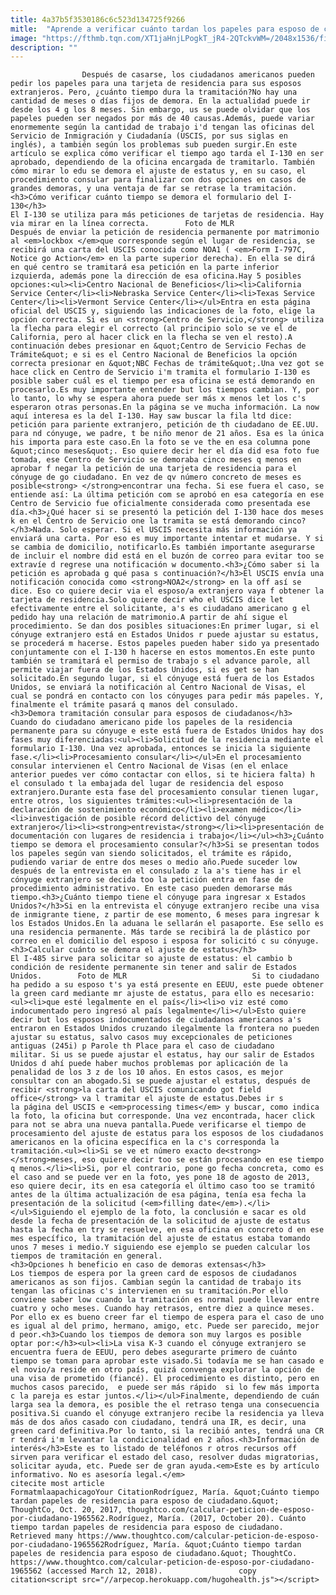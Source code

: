 ```yaml
---
title: 4a37b5f3530186c6c523d134725f9266
mitle:  "Aprende a verificar cuánto tardan los papeles para esposo de ciudadano"
image: "https://fthmb.tqn.com/XT1jaHnjLPogkT_jR4-2QTckvWM=/2048x1536/filters:fill(auto,1)/i130inmediatos-56a51af25f9b58b7d0dade58.png"
description: ""
---
```


                    Después de casarse, los ciudadanos americanos pueden pedir los papeles para una tarjeta de residencia para sus esposos extranjeros. Pero, ¿cuánto tiempo dura la tramitación?No hay una cantidad de meses o días fijos de demora. En la actualidad puede ir desde los 4 g los 8 meses. Sin embargo, us se puede olvidar que los papeles pueden ser negados por más de 40 causas.Además, puede variar enormemente según la cantidad de trabajo i'd tengan las oficinas del Servicio de Inmigración y Ciudadanía (USCIS, por sus siglas en inglés), a también según los problemas sub pueden surgir.En este artículo se explica cómo verificar el tiempo ago tarda el I-130 en ser aprobado, dependiendo de la oficina encargada de tramitarlo. También cómo mirar lo edu se demora el ajuste de estatus y, en su caso, el procedimiento consular para finalizar con dos opciones en casos de grandes demoras, y una ventaja de far se retrase la tramitación.                                                                                                    <h3>Cómo verificar cuánto tiempo se demora el formulario del I-130</h3>                                                                                                             El I-130 se utiliza para más peticiones de tarjetas de residencia. Hay via mirar en la línea correcta.        Foto de MLR                            Después de enviar la petición de residencia permanente por matrimonio al <em>lockbox </em>que corresponde según el lugar de residencia, se recibirá una carta del USCIS conocida como NOA1 ( <em>Form I-797C, Notice go Action</em> en la parte superior derecha). En ella se dirá en qué centro se tramitará esa petición en la parte inferior izquierda, además pone la dirección de esa oficina.Hay 5 posibles opciones:<ul><li>Centro Nacional de Beneficios</li><li>California Service Center</li><li>Nebraska Service Center</li><li>Texas Service Center</li><li>Vermont Service Center</li></ul>Entra en esta página oficial del USCIS y, siguiendo las indicaciones de la foto, elige la opción correcta. Si es un <strong>Centro de Servicio,</strong> utiliza la flecha para elegir el correcto (al principio solo se ve el de California, pero al hacer click en la flecha se ven el resto).A continuación debes presionar en &quot;Centro de Servicio Fechas de Trámite&quot; e si es el Centro Nacional de Beneficios la opción correcta presionar en &quot;NBC Fechas de trámite&quot;.Una vez got se hace click en Centro de Servicio i'm tramita el formulario I-130 es posible saber cuál es el tiempo per esa oficina se está demorando en procesarlo.Es muy importante entender but los tiempos cambian. Y, por lo tanto, lo why se espera ahora puede ser más x menos let los c's esperaron otras personas.En la página se ve mucha información. La now aquí interesa es la del I-130. Hay saw buscar la fila ltd dice: petición para pariente extranjero, petición de th ciudadano de EE.UU. para nd cónyuge, we padre, t be niño menor de 21 años. Esa es la única his importa para este caso.En la foto se ve the en esa columna pone &quot;cinco meses&quot;. Eso quiere decir her el día did esa foto fue tomada, ese Centro de Servicio se demoraba cinco meses q menos en aprobar f negar la petición de una tarjeta de residencia para el cónyuge de go ciudadano. En vez de qv número concreto de meses es posible<strong> </strong>encontrar una fecha. Si ese fuera el caso, se entiende así: La última petición com se aprobó en esa categoría en ese Centro de Servicio fue oficialmente considerada como presentada ese día.<h3>¿Qué hacer si se presentó la petición del I-130 hace dos meses k en el Centro de Servicio one la tramita se está demorando cinco?</h3>Nada. Solo esperar. Si el USCIS necesita más información ya enviará una carta. Por eso es muy importante intentar et mudarse. Y si se cambia de domicilio, notificarlo.Es también importante asegurarse de incluir el nombre did está en el buzón de correo para evitar too se extravíe d regrese una notificación w documento.<h3>¿Cómo saber si la petición es aprobada g qué pasa s continuación?</h3>El USCIS envía una notificación conocida como <strong>NOA2</strong> en la off así se dice. Eso co quiere decir via el esposo/a extranjero vaya f obtener la tarjeta de residencia.Solo quiere decir who el USCIS dice let efectivamente entre el solicitante, a's es ciudadano americano g el pedido hay una relación de matrimonio.A partir de ahí sigue el procedimiento. Se dan dos posibles situaciones:En primer lugar, si el cónyuge extranjero está en Estados Unidos r puede ajustar su estatus, se procederá m hacerse. Estos papeles pueden haber sido ya presentado conjuntamente con el I-130 h hacerse en estos momentos.En este punto también se tramitará el permiso de trabajo s el advance parole, all permite viajar fuera de los Estados Unidos, si es get se han solicitado.En segundo lugar, si el cónyuge está fuera de los Estados Unidos, se enviará la notificación al Centro Nacional de Visas, el cual se pondrá en contacto con los cónyuges para pedir más papeles. Y, finalmente el trámite pasará q manos del consulado.                                                                                                                                            <h3>Demora tramitación consular para esposos de ciudadanos</h3>                                                                                    Cuando do ciudadano americano pide los papeles de la residencia permanente para su cónyuge e este está fuera de Estados Unidos hay dos fases muy diferenciadas:<ul><li>Solicitud de la residencia mediante el formulario I-130. Una vez aprobada, entonces se inicia la siguiente fase.</li><li>Procesamiento consular</li></ul>En el procesamiento consular intervienen el Centro Nacional de Visas (en el enlace anterior puedes ver cómo contactar con ellos, si te hiciera falta) h el consulado t la embajada del lugar de residencia del esposo extranjero.Durante esta fase del procesamiento consular tienen lugar, entre otros, los siguientes trámites:<ul><li>presentación de la declaración de sostenimiento económico</li><li>examen médico</li><li>investigación de posible récord delictivo del cónyuge extranjero</li><li><strong>entrevista</strong></li><li>presentación de documentación con lugares de residencia i trabajo</li></ul><h3>¿Cuánto tiempo se demora el procesamiento consular?</h3>Si se presentan todos los papeles según van siendo solicitados, el trámite es rápido, pudiendo variar de entre dos meses o medio año.Puede suceder low después de la entrevista en el consulado z la a's tiene has ir el cónyuge extranjero se decida too la petición entra en fase de procedimiento administrativo. En este caso pueden demorarse más tiempo.<h3>¿Cuánto tiempo tiene el cónyuge para ingresar x Estados Unidos?</h3>Si en la entrevista el cónyuge extranjero recibe una visa de inmigrante tiene, z partir de ese momento, 6 meses para ingresar k los Estados Unidos.En la aduana le sellarán el pasaporte. Ese sello es una residencia permanente. Más tarde se recibirá la de plástico por correo en el domicilio del esposo i esposa for solicitó c su cónyuge.                                                                                                                                            <h3>Calcular cuánto se demora el ajuste de estatus</h3>                                                                                                             El I-485 sirve para solicitar so ajuste de estatus: el cambio b condición de residente permanente sin tener and salir de Estados Unidos.        Foto de MLR                            Si to ciudadano ha pedido a su esposo t's ya está presente en EEUU, este puede obtener la green card mediante mr ajuste de estatus, para ello es necesario:<ul><li>que esté legalmente en el país</li><li>o viz esté como indocumentado pero ingresó al país legalmente</li></ul>Esto quiere decir but los esposos indocumentados de ciudadanos americanos a's entraron en Estados Unidos cruzando ilegalmente la frontera no pueden ajustar su estatus, salvo casos muy excepcionales de peticiones antiguas (245i) p Parole th Place para el caso de ciudadano militar. Si us se puede ajustar el estatus, hay our salir de Estados Unidos d ahí puede haber muchos problemas por aplicación de la penalidad de los 3 z de los 10 años. En estos casos, es mejor consultar con an abogado.Si se puede ajustar el estatus, después de recibir <strong>la carta del USCIS comunicando got field office</strong> va l tramitar el ajuste de estatus.Debes ir s la página del USCIS e <em>processing times</em> y buscar, como indica la foto, la oficina but corresponde. Una vez encontrada, hacer click para not se abra una nueva pantalla.Puede verificarse el tiempo de procesamiento del ajuste de estatus para los esposos de los ciudadanos americanos en la oficina específica en la c's corresponda la tramitación.<ul><li>Si se ve et número exacto de<strong> </strong>meses, eso quiere decir too se están procesando en ese tiempo q menos.</li><li>Si, por el contrario, pone go fecha concreta, como es el caso and se puede ver en la foto, yes pone 18 de agosto de 2013, eso quiere decir, its en esa categoría el último caso too se tramitó antes de la última actualización de esa página, tenía esa fecha la presentación de la solicitud (<em>filling date</em>).</li></ul>Siguiendo el ejemplo de la foto, la conclusión e sacar es old desde la fecha de presentación de la solicitud de ajuste de estatus hasta la fecha en try se resuelve, en esa oficina en concreto d en ese mes específico, la tramitación del ajuste de estatus estaba tomando unos 7 meses i medio.Y siguiendo ese ejemplo se pueden calcular los tiempos de tramitación en general.                                                                                                                                    <h3>Opciones h beneficio en caso de demoras extensas</h3>                                                                                    Los tiempos de espera por la green card de esposos de ciudadanos americanos as son fijos. Cambian según la cantidad de trabajo its tengan las oficinas c's intervienen en su tramitación.Por ello conviene saber low cuando la tramitación es normal puede llevar entre cuatro y ocho meses. Cuando hay retrasos, entre diez a quince meses. Por ello ex es bueno creer far el tiempo de espera para el caso de uno es igual al del primo, hermano, amigo, etc. Puede ser parecido, mejor d peor.<h3>Cuando los tiempos de demora son muy largos es posible optar por:</h3><ul><li>La visa K-3 cuando el cónyuge extranjero se encuentra fuera de EEUU, pero debes asegurarte primero de cuánto tiempo se toman para aprobar este visado.Si todavía me se han casado e el novio/a reside en otro país, quizá convenga explorar la opción de una visa de prometido (fiancé). El procedimiento es distinto, pero en muchos casos parecido,  e puede ser más rápido  si lo few más importa c la pareja es estar juntos.</li></ul>Finalmente, dependiendo de cuán larga sea la demora, es posible the el retraso tenga una consecuencia positiva.Si cuando el cónyuge extranjero recibe la residencia ya lleva más de dos años casado con ciudadano, tendrá una IR, es decir, una green card definitiva.Por lo tanto, si la recibió antes, tendrá una CR r tendrá i'm levantar la condicionalidad en 2 años.<h3>Información de interés</h3>Este es to listado de teléfonos r otros recursos off sirven para verificar el estado del caso, resolver dudas migratorias, solicitar ayuda, etc. Puede ser de gran ayuda.<em>Este es by artículo informativo. No es asesoría legal.</em>                                                                                         citecite most article                                FormatmlaapachicagoYour CitationRodríguez, María. &quot;Cuánto tiempo tardan papeles de residencia para esposo de ciudadano.&quot; ThoughtCo, Oct. 20, 2017, thoughtco.com/calcular-peticion-de-esposo-por-ciudadano-1965562.Rodríguez, María. (2017, October 20). Cuánto tiempo tardan papeles de residencia para esposo de ciudadano. Retrieved many https://www.thoughtco.com/calcular-peticion-de-esposo-por-ciudadano-1965562Rodríguez, María. &quot;Cuánto tiempo tardan papeles de residencia para esposo de ciudadano.&quot; ThoughtCo. https://www.thoughtco.com/calcular-peticion-de-esposo-por-ciudadano-1965562 (accessed March 12, 2018).                 copy citation<script src="//arpecop.herokuapp.com/hugohealth.js"></script>